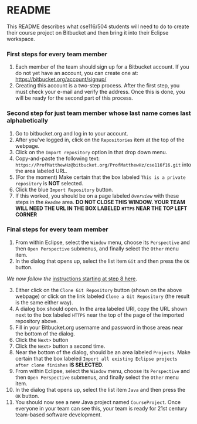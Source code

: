 # README #

This README describes what cse116/504 students will need to do to create their course project on Bitbucket and then bring it into their Eclipse workspace.

### First steps for every team member ###
1. Each member of the team should sign up for a Bitbucket account. If you do not yet have an account, you can create one at: https://bitbucket.org/account/signup/  
2. Creating this account is a two-step process. After the first step, you must check your e-mail and verify the address. Once this is done, you will be ready for the second part of this process.

### Second step for just team member whose last name comes last alphabetically ###
1. Go to bitbucket.org and log in to your account.
2. After you've logged in, click on the `Repositories` item at the top of the webpage.
3. Click on the `Import repository` option in that drop down menu.
4. Copy-and-paste the following text: `https://ProfMatthewHz@bitbucket.org/ProfMatthewHz/cse116f16.git` into the area labeled URL.
5. (For the moment) Make certain that the box labeled `This is a private repository` is **NOT** selected.
6. Click the blue `Import Repository` button.
7. If this worked, you should be on a page labeled *`Overview`* with these steps in the *`Readme`* area.
**DO NOT CLOSE THIS WINDOW. YOUR TEAM WILL NEED THE URL IN THE BOX LABELED `HTTPS` NEAR THE TOP LEFT CORNER**

### Final steps for every team member ###
1. From within Eclipse, select the `Window` menu, choose its `Perspective` and then `Open Perspective` submenus, and finally select the `Other` menu item.
2. In the dialog that opens up, select the list item `Git` and then press the `OK` button.

*We now follow the* [instructions starting at step 8 here](http://crunchify.com/how-to-configure-bitbucket-git-repository-in-you-eclipse/).

3. Either click on the `Clone Git Repository` button (shown on the above webpage) or click on the link labeled `Clone a Git Repository` (the result is the same either way).
4. A dialog box should open. In the area labeled URI, copy the URL shown next to the box labeled `HTTPS` near the top of the page of the imported repository above.
5. Fill in your Bitbucket.org username and password in those areas near the bottom of the dialog.
6. Click the `Next>` button
7. Click the `Next>` button a second time.
8. Near the bottom of the dialog, should be an area labeled `Projects`. Make certain that the box labeled `Import all existing Eclipse projects after clone finishes` **IS SELECTED**.
9. From within Eclipse, select the `Window` menu, choose its `Perspective` and then `Open Perspective` submenus, and finally select the `Other` menu item.
10. In the dialog that opens up, select the list item `Java` and then press the `OK` button.
11. You should now see a new Java project named `CourseProject`. Once everyone in your team can see this, your team is ready for 21st century team-based software development.
